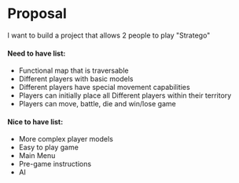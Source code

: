 # **Proposal**

I want to build a project that allows 2 people to play "Stratego"

#### **Need to have list:**
- Functional map that is traversable
- Different players with basic models
- Different players have special movement capabilities
- Players can initially place all Different players within their territory
- Players can move, battle, die and win/lose game

#### **Nice to have list:**
- More complex player models
- Easy to play game
- Main Menu
- Pre-game instructions
- AI
